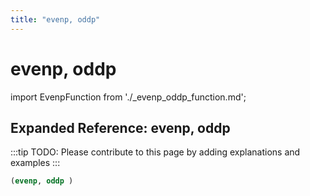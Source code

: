 ```yaml
---
title: "evenp, oddp"
---
```


# evenp, oddp

import EvenpFunction from './_evenp_oddp_function.md';

<EvenpFunction />

## Expanded Reference: evenp, oddp

:::tip
TODO: Please contribute to this page by adding explanations and examples
:::

```lisp
(evenp, oddp )
```
